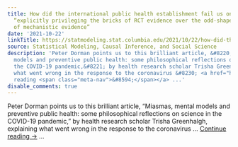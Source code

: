```yaml
---
title: How did the international public health establishment fail us on covid?   By
  “explicitly privileging the bricks of RCT evidence over the odd-shaped dry stones
  of mechanistic evidence”
date: '2021-10-22'
linkTitle: https://statmodeling.stat.columbia.edu/2021/10/22/how-did-the-international-public-health-establishment-fail-us-on-covid-by-explicitly-privileging-the-bricks-of-rct-evidence-over-the-odd-shaped-dry-stones-of-mechanistic-evidence/
source: Statistical Modeling, Causal Inference, and Social Science
description: 'Peter Dorman points us to this brilliant article, &#8220;Miasmas, mental
  models and preventive public health: some philosophical reflections on science in
  the COVID-19 pandemic,&#8221; by health research scholar Trisha Greenhalgh, explaining
  what went wrong in the response to the coronavirus &#8230; <a href="https://statmodeling.stat.columbia.edu/2021/10/22/how-did-the-international-public-health-establishment-fail-us-on-covid-by-explicitly-privileging-the-bricks-of-rct-evidence-over-the-odd-shaped-dry-stones-of-mechanistic-evidence/">Continue
  reading <span class="meta-nav">&#8594;</span></a> ...'
disable_comments: true
---
```

Peter Dorman points us to this brilliant article, &#8220;Miasmas, mental models and preventive public health: some philosophical reflections on science in the COVID-19 pandemic,&#8221; by health research scholar Trisha Greenhalgh, explaining what went wrong in the response to the coronavirus &#8230; <a href="https://statmodeling.stat.columbia.edu/2021/10/22/how-did-the-international-public-health-establishment-fail-us-on-covid-by-explicitly-privileging-the-bricks-of-rct-evidence-over-the-odd-shaped-dry-stones-of-mechanistic-evidence/">Continue reading <span class="meta-nav">&#8594;</span></a> ...